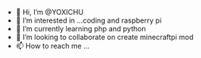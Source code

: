 - 👋 Hi, I’m @YOXICHU
- 👀 I’m interested in ...coding and raspberry pi
- 🌱 I’m currently learning php and python
- 💞️ I’m looking to collaborate on create minecraftpi mod
- 📫 How to reach me ...

<!---
YOXICHU/YOXICHU is a ✨ special ✨ repository because its `README.md` (this file) appears on your GitHub profile.
You can click the Preview link to take a look at your changes.
--->
